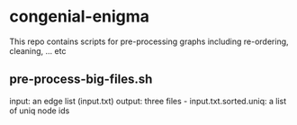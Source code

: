 # congenial-enigma
This repo contains scripts for pre-processing graphs including re-ordering, cleaning, ... etc

## pre-process-big-files.sh 

input: an edge list (input.txt)
output: three files 
		- input.txt.sorted.uniq: a list of uniq node ids
